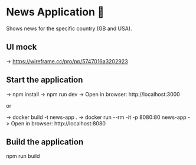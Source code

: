 # News Application 🎁
Shows news for the specific country (GB and USA).

## UI mock
-> https://wireframe.cc/pro/pp/5747016a3202923

## Start the application
-> npm install
-> npm run dev
-> Open in browser:  http://localhost:3000

or

-> docker build -t news-app .
-> docker run --rm -it -p 8080:80 news-app
-> Open in browser:  http://localhost:8080

## Build the application
npm run build